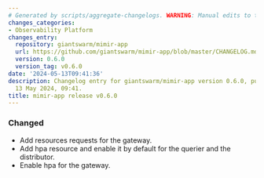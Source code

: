 ```yaml
---
# Generated by scripts/aggregate-changelogs. WARNING: Manual edits to this files will be overwritten.
changes_categories:
- Observability Platform
changes_entry:
  repository: giantswarm/mimir-app
  url: https://github.com/giantswarm/mimir-app/blob/master/CHANGELOG.md#060---2024-05-13
  version: 0.6.0
  version_tag: v0.6.0
date: '2024-05-13T09:41:36'
description: Changelog entry for giantswarm/mimir-app version 0.6.0, published on
  13 May 2024, 09:41.
title: mimir-app release v0.6.0
---
```


### Changed
- Add resources requests for the gateway.
- Add hpa resource and enable it by default for the querier and the distributor.
- Enable hpa for the gateway.
